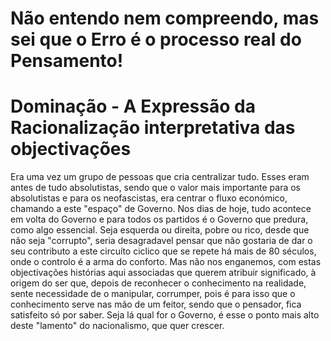 # Não entendo nem compreendo, mas sei que o Erro é o processo real do Pensamento! 

# Dominação - A Expressão da Racionalização interpretativa das objectivações

Era uma vez um grupo de pessoas que cria centralizar tudo. 
 Esses eram antes de tudo absolutistas, sendo que o valor mais 
 importante para os absolutistas e para os neofascistas, era centrar o fluxo económico,
 chamando a este "espaço" de Governo. Nos dias de hoje, tudo acontece em volta do Governo e para todos os partidos
 é o Governo que predura, como algo essencial. Seja esquerda ou direita, pobre ou rico, 
 desde que não seja "corrupto", seria desagradavel pensar que não gostaria de dar o seu contributo
 a este circuíto ciclico que se repete há mais de 80 séculos, onde o controlo é a arma do conforto. 
  Mas não nos enganemos, com estas objectivações histórias aqui associadas que querem atribuir significado, 
  à origem do ser que, depois de reconhecer o conhecimento na realidade, sente necessidade de o manipular,
  corrumper, pois é para isso que o conhecimento serve nas mão de um feitor, sendo que o pensador, fica satisfeito só
  por saber. Seja lá qual for o Governo, é esse o ponto mais alto deste "lamento" do nacionalismo, que quer crescer.
